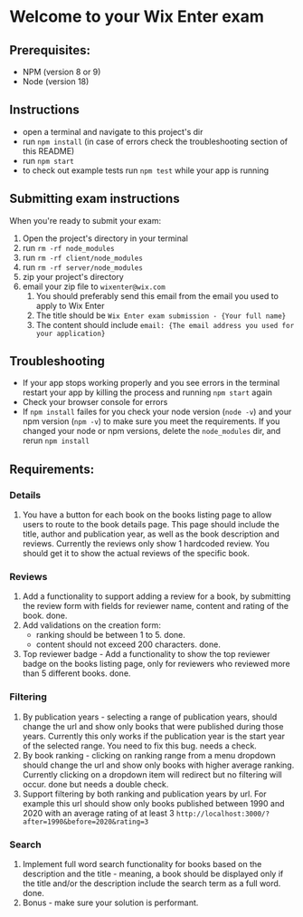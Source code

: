 # Welcome to your Wix Enter exam

## Prerequisites:
- NPM (version 8 or 9)
- Node (version 18)

## Instructions
- open a terminal and navigate to this project's dir
- run `npm install` (in case of errors check the troubleshooting section of this README)
- run `npm start`
- to check out example tests run `npm test` while your app is running

## Submitting exam instructions
When you're ready to submit your exam:
1. Open the project's directory in your terminal
2. run `rm -rf node_modules`
3. run `rm -rf client/node_modules`
4. run `rm -rf server/node_modules`
5. zip your project's directory
6. email your zip file to `wixenter@wix.com`
   1. You should preferably send this email from the email you used to apply to Wix Enter
   2. The title should be `Wix Enter exam submission - {Your full name}`
   3. The content should include `email: {The email address you used for your application}`

## Troubleshooting
- If your app stops working properly and you see errors in the terminal restart your app by killing the process and running `npm start` again
- Check your browser console for errors
- If `npm install` failes for you check your node version (`node -v`) and your npm version (`npm -v`) to make sure you meet the requirements. If you changed your node or npm versions, delete the `node_modules` dir, and rerun `npm install`

## Requirements:

### Details
1. You have a button for each book on the books listing page to allow users to route to the book details page.
   This page should include the title, author and publication year, as well as the book description and reviews. 
   Currently the reviews only show 1 hardcoded review. You should get it to show the actual reviews of the specific book.

### Reviews
1. Add a functionality to support adding a review for a book, by submitting the review form with fields for reviewer name, content and rating of the book. done.
2. Add validations on the creation form:
   - ranking should be between 1 to 5. done.
   - content should not exceed 200 characters. done.
3. Top reviewer badge - Add a functionality to show the top reviewer badge on the books listing page, only for reviewers who reviewed more than 5 different books. done.

### Filtering
1. By publication years - selecting a range of publication years, should change the url and show only books that were published during those years. Currently this only works if the publication year is the start year of the selected range. You need to fix this bug. needs a check.
2. By book ranking - clicking on ranking range from a menu dropdown should change the url and show only books with higher average ranking.
   Currently clicking on a dropdown item will redirect but no filtering will occur. done but needs a double check.
3. Support filtering by both ranking and publication years by url. For example this url should show only books published between 1990 and 2020 with an average rating of at least 3 `http://localhost:3000/?after=1990&before=2020&rating=3`

### Search
1. Implement full word search functionality for books based on the description and the title - meaning, a book should be displayed only if the title and/or the description include the search term as a full word. done.
2. Bonus - make sure your solution is performant.
